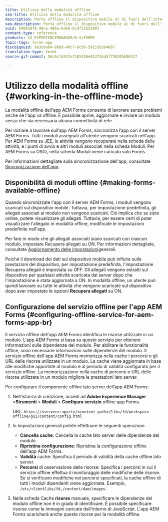 ```yaml
---
title: Utilizzo della modalità offline
seo-title: Utilizzo della modalità offline
description: Porta offline il dispositivo mobile al di fuori dell’intervallo di rete di AEM Forms o in modalità offline e utilizza l’app AEM Forms
seo-description: Porta offline il dispositivo mobile al di fuori dell’intervallo di rete di AEM Forms o in modalità offline e utilizza l’app AEM Forms
uuid: b900a0f8-90ce-486a-bde6-6cdf11bd2801
content-type: reference
products: SG_EXPERIENCEMANAGER/6.5/FORMS
topic-tags: forms-app
discoiquuid: 9a3c6ab4-8bb9-40c7-8c56-59153b364887
translation-type: tm+mt
source-git-commit: 56c6cfd437ef185336e81373bd5f758205b96317

---
```



# Utilizzo della modalità offline {#working-in-the-offline-mode}

La modalità offline dell&#39;app AEM Forms consente di lavorare senza problemi anche se l&#39;app va offline. È possibile aprire, aggiornare e inviare un modulo senza che sia necessaria alcuna connettività di rete.

Per iniziare a lavorare sull’app AEM Forms, sincronizza l’app con il server AEM Forms. Tutti i moduli assegnati all&#39;utente vengono scaricati nell&#39;app. Per AEM Forms su JEE, le attività vengono recuperate nella scheda delle attività, e i punti di avvio e altri moduli associati nella scheda Moduli. Per AEM Forms su OSGi, nella scheda Moduli viene caricato solo Forms.

Per informazioni dettagliate sulla sincronizzazione dell&#39;app, consultate [Sincronizzazione dell&#39;app](/help/forms/using/sync-app.md).

## Disponibilità di moduli offline {#making-forms-available-offline}

Quando sincronizzate l&#39;app con il server AEM Forms, i moduli vengono scaricati sul dispositivo mobile. Tuttavia, per impostazione predefinita, gli allegati associati al modulo non vengono scaricati. Ciò implica che se siete online, potete visualizzare gli allegati. Tuttavia, per essere certi di poter visualizzare l&#39;allegato in modalità offline, modificate le impostazioni predefinite nell&#39;app.

Per fare in modo che gli allegati associati siano scaricati con ciascun modulo, impostare Recupera allegati su ON. Per informazioni dettagliate, consultate [Aggiornamento delle impostazioni](/help/forms/using/update-general-settings.md)generali.

Poiché il download dei dati sul dispositivo mobile può influire sulle prestazioni del dispositivo, per impostazione predefinita, l&#39;impostazione Recupera allegati è impostata su OFF. Gli allegati vengono estratti sul dispositivo per qualsiasi attività scaricata dal server dopo che l&#39;impostazione è stata aggiornata a ON. In modalità offline, un utente può quindi lavorare su tutte le attività che vengono scaricate sul dispositivo dopo aver impostato le opzioni **Recupera allegati** su ON.

## Configurazione del servizio offline per l&#39;app AEM Forms {#configuring-offline-service-for-aem-forms-app-br}

Il servizio offline dell&#39;app AEM Forms identifica le risorse utilizzate in un modulo. L&#39;app AEM Forms si basa su questo servizio per ottenere informazioni sulle dipendenze del modulo. Per abilitare le funzionalità offline, sono necessarie informazioni sulle dipendenze del modulo. Il servizio offline dell&#39;app AEM Forms memorizza nella cache i percorsi o gli URL delle risorse utilizzate in un modulo. La cache viene aggiornata in base alle modifiche apportate al modulo e al periodo di validità configurato per il servizio offline. La memorizzazione nella cache di percorsi o URL delle risorse utilizzate in un modulo migliora le prestazioni lato server.

Per configurare il componente offline lato server dell’app AEM Forms:

1. Nell’istanza di creazione, accedi ad **Adobe Experience Manager** >**Strumenti** > **Moduli** > **Configura servizio** offline app Forms.

   URL: `https://<server>:<port>/<context-path>/libs/fd/workspace-offline/gui/content/config.html`

1. In Impostazioni generali potete effettuare le seguenti operazioni:

   * **Cancella cache**: Cancella la cache lato server delle dipendenze del modulo.
   * **Ripristina configurazione**: Ripristina la configurazione offline dell&#39;app AEM Forms.
   * **Validità** cache: Specifica il periodo di validità della cache offline lato server.
   * **Percorsi** di osservazione delle risorse: Specifica i percorsi in cui il servizio offline effettua il monitoraggio delle modifiche delle risorse. Se si verificano modifiche nei percorsi specificati, la cache offline di tutti i moduli dipendenti viene aggiornata. Esempio, `/etc/clientlibs/fd,/content/dam/images`.

1. Nella scheda Cache **risorse** manuale, specificare le dipendenze del modulo offline non è in grado di identificare. È possibile specificare risorse come le immagini caricate dall&#39;interno di JavaScript. L&#39;app AEM Forms scaricherà anche queste risorse per la modalità offline.
